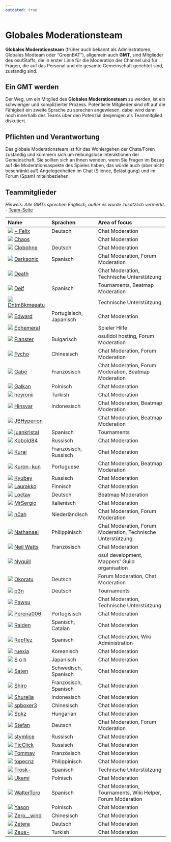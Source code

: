 ```yaml
---
outdated: true
---
```


# Globales Moderationsteam

**Globales Moderationsteam** (früher auch bekannt als Adminstratoren, Globales Modteam oder “GreenBAT”), allgemein auch **GMT**, sind Mitglieder des osu!Staffs, die in erster Linie für die Moderation der Channel und für Fragen, die auf das Personal und die gesamte Gemeinschaft gerichtet sind, zuständig sind.

## Ein GMT werden

Der Weg, um ein Mitglied des **Globales Moderationsteam** zu werden, ist ein schwieriger und komplizierter Prozess. Potentielle Mitglieder sind oft auf die Fähigkeit ein zweite Sprache zu sprechen angewiesen, dabei wird dann noch innerhalb des Teams über den Potenzial desjenigen als Teammitglied diskutiert.

## Pflichten und Verantwortung

Das globale Moderationsteam ist für das Wohlergehen der Chats/Foren zuständig und kümmern sich um reibungslose Interaktionen der Gemeinschaft. Sie sollten sich an ihnen wenden, wenn Sie Fragen im Bezug auf die Moderationsaspekte des Spieles haben, das würde auch (aber nicht beschränkt auf) Angelegenheiten im Chat (Silence, Belästigung) und im Forum (Spam) miteinbeziehen.

## Teammitglieder

*Hinweis: Alle GMTs sprechen Englisch, außer es wurde zusätzlich vermerkt.* - [Team-Seite](https://osu.ppy.sh/groups/4)

| Name | Sprachen | Area of focus |
| :-- | :-- | :-- |
| ![][flag_DE] [- Felix](https://osu.ppy.sh/users/8503985) | Deutsch | Chat Moderation |
| ![][flag_US] [Chaos](https://osu.ppy.sh/users/2628870) | | Chat Moderation |
| ![][flag_DE] [Clobohne](https://osu.ppy.sh/users/499343) | Deutsch | Chat Moderation |
| ![][flag_AR] [Darksonic](https://osu.ppy.sh/users/570042) | Spanisch | Chat Moderation, Forum Moderation |
| ![][flag_US] [Death](https://osu.ppy.sh/users/3242450) | | Chat Moderation, Technische Unterstützung |
| ![][flag_ES] [Deif](https://osu.ppy.sh/users/318565) | Spanisch | Tournaments, Beatmap Moderation |
| ![][flag_US] [Dntm8kmeeatu](https://osu.ppy.sh/users/5428812) | | Technische Unterstützung |
| ![][flag_BR] [Edward](https://osu.ppy.sh/users/5618109) | Portugisisch, Japanisch | Chat Moderation |
| ![][flag_AU] [Ephemeral](https://osu.ppy.sh/users/102335) | | Spieler Hilfe |
| ![][flag_BG] [Flanster](https://osu.ppy.sh/users/447818) | Bulgarisch | osu!idol hosting, Forum Moderation |
| ![][flag_CN] [Fycho](https://osu.ppy.sh/users/1876867) | Chinesisch | Chat Moderation, Forum Moderation |
| ![][flag_CA] [Gabe](https://osu.ppy.sh/users/654108) | Französisch | Chat Moderation, Forum Moderation, Beatmap Moderation |
| ![][flag_PL] [Galkan](https://osu.ppy.sh/users/169570) | Polnisch | Chat Moderation |
| ![][flag_TR] [heyronii](https://osu.ppy.sh/users/5642779) | Turkish | Chat Moderation |
| ![][flag_ID] [Hinsvar](https://osu.ppy.sh/users/1249323) | Indonesisch | Chat Moderation, Beatmap Moderation |
| ![][flag_GB] [JBHyperion](https://osu.ppy.sh/users/4879508) | | Chat Moderation, Beatmap Moderation |
| ![][flag_AR] [juankristal](https://osu.ppy.sh/users/443656) | Spanisch | Tournaments |
| ![][flag_RU] [Kobold84](https://osu.ppy.sh/users/3227533) | Russisch | Chat Moderation |
| ![][flag_FR] [Kurai](https://osu.ppy.sh/users/77089) | Französisch, Russisch | Chat Moderation |
| ![][flag_BR] [Kuron-kun](https://osu.ppy.sh/users/2697284) | Portuguese | Chat Moderation, Beatmap Moderation |
| ![][flag_RU] [Kyubey](https://osu.ppy.sh/users/2195646) | Russisch | Chat Moderation |
| ![][flag_FI] [Laurakko](https://osu.ppy.sh/users/7253731) | Finnisch | Chat Moderation |
| ![][flag_DE] [Loctav](https://osu.ppy.sh/users/71366) | Deutsch | Beatmap Moderation |
| ![][flag_IT] [MrSergio](https://osu.ppy.sh/users/2581696) | Italienisch | Chat Moderation |
| ![][flag_NL] [n0ah](https://osu.ppy.sh/users/3086393) | Niederländisch | Chat Moderation, Forum Moderation |
| ![][flag_PH] [Nathanael](https://osu.ppy.sh/users/2295078) | Philippinisch | Chat Moderation, Forum Moderation, Technische Unterstützung |
| ![][flag_FR] [Neil Watts](https://osu.ppy.sh/users/3048059) | Französisch | Chat Moderation |
| ![][flag_US] [Nyquill](https://osu.ppy.sh/users/682935) | | osu! development, Mappers' Guild organisation |
| ![][flag_DE] [Okoratu](https://osu.ppy.sh/users/1623405) | Deutsch | Forum Moderation, Chat Moderation |
| ![][flag_DE] [p3n](https://osu.ppy.sh/users/123703) | Deutsch | Tournaments |
| ![][flag_CA] [Pawsu](https://osu.ppy.sh/users/2371454) | | Chat Moderation, Technische Unterstützung |
| ![][flag_PT] [Pereira006](https://osu.ppy.sh/users/537344) | Portugisisch | Chat Moderation |
| ![][flag_ES] [Raiden](https://osu.ppy.sh/users/2239480) | Spanisch, Catalan | Chat Moderation |
| ![][flag_MX] [Repflez](https://osu.ppy.sh/users/201392) | Spanisch | Chat Moderation, Wiki Administration |
| ![][flag_KR] [ruexia](https://osu.ppy.sh/users/385069) | Koreanisch | Chat Moderation |
| ![][flag_JP] [S o h](https://osu.ppy.sh/users/2234772) | Japanisch | Chat Moderation |
| ![][flag_SE] [Saten](https://osu.ppy.sh/users/444506) | Schwedisch, Spanisch | Chat Moderation |
| ![][flag_FR] [Shiro](https://osu.ppy.sh/users/113005) | Französisch, Spanisch | Chat Moderation |
| ![][flag_ID] [Shurelia](https://osu.ppy.sh/users/3807986) | Indonesisch | Chat Moderation |
| ![][flag_TW] [spboxer3](https://osu.ppy.sh/users/197974) | Chinesisch | Chat Moderation |
| ![][flag_HU] [Spkz](https://osu.ppy.sh/users/2964029) | Hungarian | Chat Moderation |
| ![][flag_AT] [Stefan](https://osu.ppy.sh/users/626907) | Deutsch | Chat Moderation, Forum Moderation |
| ![][flag_RU] [stymlice](https://osu.ppy.sh/users/5122436) | Russisch | Chat Moderation |
| ![][flag_RU] [TicClick](https://osu.ppy.sh/users/672931) | Russisch | Chat Moderation |
| ![][flag_FR] [Tommay](https://osu.ppy.sh/users/3132818) | Französisch | Chat Moderation |
| ![][flag_PH] [topecnz](https://osu.ppy.sh/users/2103927) | Philippinisch | Chat Moderation |
| ![][flag_ES] [Trosk-](https://osu.ppy.sh/users/3469385) | Spanisch | Technische Unterstützung |
| ![][flag_PL] [Ukami](https://osu.ppy.sh/users/820865) | Polnisch | Chat Moderation |
| ![][flag_CL] [WalterToro](https://osu.ppy.sh/users/5281416) | Spanisch | Chat Moderation, Tournaments, Wiki Helper, Forum Moderation |
| ![][flag_PL] [Yason](https://osu.ppy.sh/users/2574392) | Polnisch | Chat Moderation |
| ![][flag_CN] [Zero__wind](https://osu.ppy.sh/users/1822830) | Chinesisch | Chat Moderation |
| ![][flag_DE] [Zetera](https://osu.ppy.sh/users/587737) | Deutsch | Chat Moderation |
| ![][flag_TR] [Zeus-](https://osu.ppy.sh/users/5464437) | Turkish | Chat Moderation |

[flag_AR]: /wiki/shared/flag/AR.gif
[flag_AT]: /wiki/shared/flag/AT.gif
[flag_AU]: /wiki/shared/flag/AU.gif
[flag_BG]: /wiki/shared/flag/BG.gif
[flag_BR]: /wiki/shared/flag/BR.gif
[flag_CA]: /wiki/shared/flag/CA.gif
[flag_CL]: /wiki/shared/flag/CL.gif
[flag_CN]: /wiki/shared/flag/CN.gif
[flag_DE]: /wiki/shared/flag/DE.gif
[flag_ES]: /wiki/shared/flag/ES.gif
[flag_FI]: /wiki/shared/flag/FI.gif
[flag_FR]: /wiki/shared/flag/FR.gif
[flag_GB]: /wiki/shared/flag/GB.gif
[flag_HU]: /wiki/shared/flag/HU.gif
[flag_ID]: /wiki/shared/flag/ID.gif
[flag_IT]: /wiki/shared/flag/IT.gif
[flag_JP]: /wiki/shared/flag/JP.gif
[flag_KR]: /wiki/shared/flag/KR.gif
[flag_MX]: /wiki/shared/flag/MX.gif
[flag_NL]: /wiki/shared/flag/NL.gif
[flag_PH]: /wiki/shared/flag/PH.gif
[flag_PL]: /wiki/shared/flag/PL.gif
[flag_PT]: /wiki/shared/flag/PT.gif
[flag_RU]: /wiki/shared/flag/RU.gif
[flag_SE]: /wiki/shared/flag/SE.gif
[flag_TR]: /wiki/shared/flag/TR.gif
[flag_TW]: /wiki/shared/flag/TW.gif
[flag_US]: /wiki/shared/flag/US.gif
